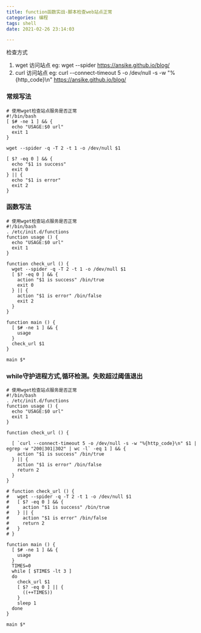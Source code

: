 ```yaml
---
title: function函数实战-脚本检查web站点正常
categories: 编程
tags: shell
date: 2021-02-26 23:14:03

---
```


检查方式
1. wget 访问站点 eg: wget --spider https://ansike.github.io/blog/
2. curl 访问站点 eg: curl --connect-timeout 5 -o /dev/null -s -w "%{http_code}\n" https://ansike.github.io/blog/

### 常规写法

```shell
# 使用wget检查站点服务是否正常
#!/bin/bash
[ $# -ne 1 ] && {
  echo "USAGE:$0 url"
  exit 1
}

wget --spider -q -T 2 -t 1 -o /dev/null $1

[ $? -eq 0 ] && {
  echo "$1 is success"
  exit 0
} || {
  echo "$1 is error"
  exit 2
}
```

### 函数写法

```shell
# 使用wget检查站点服务是否正常
#!/bin/bash
. /etc/init.d/functions
function usage () {
  echo "USAGE:$0 url"
  exit 1
}

function check_url () {
  wget --spider -q -T 2 -t 1 -o /dev/null $1
  [ $? -eq 0 ] && {
    action "$1 is success" /bin/true
    exit 0
  } || {
    action "$1 is error" /bin/false
    exit 2
  }
}

function main () {
  [ $# -ne 1 ] && {
    usage
  }
  check_url $1
}

main $*
```

### while守护进程方式,循环检测。失败超过阈值退出

```shell
# 使用wget检查站点服务是否正常
#!/bin/bash
. /etc/init.d/functions
function usage () {
  echo "USAGE:$0 url"
  exit 1
}

function check_url () {
  
  [ `curl --connect-timeout 5 -o /dev/null -s -w "%{http_code}\n" $1 | egrep -w "200|301|302" | wc -l` -eq 1 ] && {
    action "$1 is success" /bin/true
  } || {
    action "$1 is error" /bin/false
    return 2
  }
}

# function check_url () {
#   wget --spider -q -T 2 -t 1 -o /dev/null $1
#   [ $? -eq 0 ] && {
#     action "$1 is success" /bin/true
#   } || {
#     action "$1 is error" /bin/false
#     return 2
#   }
# }

function main () {
  [ $# -ne 1 ] && {
    usage
  }
  TIMES=0
  while [ $TIMES -lt 3 ]
  do
    check_url $1
    [ $? -eq 0 ] || {
      ((++TIMES))
    }
    sleep 1
  done
}

main $*
```
